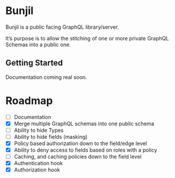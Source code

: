 # Bunjil

Bunjil is a public facing GraphQL library/server.

It’s purpose is to allow the stitching of one or more private GraphQL Schemas into a public one.

## Getting Started

Documentation coming real soon.

# Roadmap

*   [ ] Documentation
*   [x] Merge multiple GraphQL schemas into one public schema
*   [ ] Ability to hide Types
*   [ ] Ability to hide fields (masking)
*   [x] Policy based authorization down to the field/edge level
*   [x] Ability to deny access to fields based on roles with a policy
*   [ ] Caching, and caching policies down to the field level
*   [x] Authentication hook
*   [x] Authorization hook
